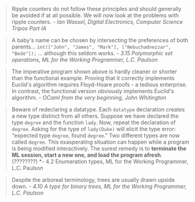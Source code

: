 > Ripple counters do not follow these principles and should generally be avoided if at all possible. We will now look at the problems with ripple counters.
> *- Ian Wassel, Digital Electronics, Computer Science Tripos Part IA*

> A baby's name can be chosen by intersecting the preferences of both parents...
> `int(["John", "James", "Mark"], ["Nebuchadnezzar", "Bede"]);`
> ... although this seldom works.
>*- 3.15 Polymorphic set operations, ML for the Working Programmer, L.C. Paulson*

> The imperative program shown above is hardly cleaner or shorter than the functional example. Proving that it correctly implements Euclid's algorithm requires Floyd-Hoare proofs - a tedious enterprise. In contrast, the functional version obviously implements Euclid's algorithm.
> *- OCaml from the very beginning, John Whitington*

> Beware of redeclaring a datatype. Each `datatype` declaration creates a new type distinct from all others. Suppose we have declared the type `degree` and the function `lady`. Now, repeat the declaration of `degree`. Asking for the type of `lady(Duke)` will elicit the type error: "expected type `degree`, found `degree`."
> Two different types are now called `degree`. This exasperating situation can happen while a program is being modified interactively. The surest remedy is to **terminate the ML session, start a new one, and load the program afresh**. (????????)
> *- 4.2 Enumeration types, ML for the Working Programmer, L.C. Paulson

> Despite the arboreal terminology, trees are usually drawn upside down.
> *- 4.10 A type for binary trees, ML for the Working Programmer, L.C. Paulson*


